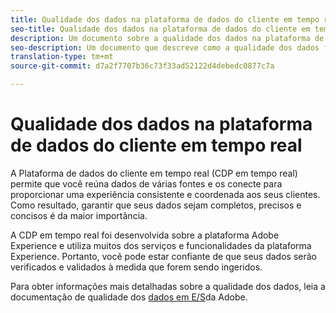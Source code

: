 ```yaml
---
title: Qualidade dos dados na plataforma de dados do cliente em tempo real
seo-title: Qualidade dos dados na plataforma de dados do cliente em tempo real da Adobe
description: Um documento sobre a qualidade dos dados na plataforma de dados do cliente em tempo real
seo-description: Um documento que descreve como a qualidade dos dados funciona por meio da ingestão em lote e de dados na Plataforma de dados do cliente em tempo real da Adobe
translation-type: tm+mt
source-git-commit: d7a2f7707b36c73f33ad52122d4debedc0877c7a

---
```



# Qualidade dos dados na plataforma de dados do cliente em tempo real

A Plataforma de dados do cliente em tempo real (CDP em tempo real) permite que você reúna dados de várias fontes e os conecte para proporcionar uma experiência consistente e coordenada aos seus clientes. Como resultado, garantir que seus dados sejam completos, precisos e concisos é da maior importância.

A CDP em tempo real foi desenvolvida sobre a plataforma Adobe Experience e utiliza muitos dos serviços e funcionalidades da plataforma Experience. Portanto, você pode estar confiante de que seus dados serão verificados e validados à medida que forem sendo ingeridos.

Para obter informações mais detalhadas sobre a qualidade dos dados, leia a documentação de qualidade dos [dados em E/S](https://www.adobe.io/apis/experienceplatform/home/data-ingestion/data-ingestion-services.html#!api-specification/markdown/narrative/technical_overview/data_ingestion_quality/data_ingestion_quality.md)da Adobe.
